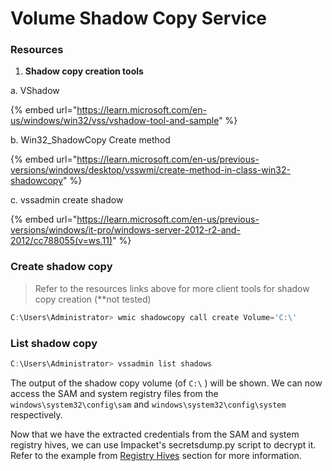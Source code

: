 # Volume Shadow Copy Service

### Resources

1. **Shadow copy creation tools**

a. VShadow

{% embed url="https://learn.microsoft.com/en-us/windows/win32/vss/vshadow-tool-and-sample" %}

b. Win32\_ShadowCopy Create method

{% embed url="https://learn.microsoft.com/en-us/previous-versions/windows/desktop/vsswmi/create-method-in-class-win32-shadowcopy" %}

c. vssadmin create shadow

{% embed url="https://learn.microsoft.com/en-us/previous-versions/windows/it-pro/windows-server-2012-r2-and-2012/cc788055(v=ws.11)" %}

### Create shadow copy

> Refer to the resources links above for more client tools for shadow copy creation (\*\*not tested)

```powershell
C:\Users\Administrator> wmic shadowcopy call create Volume='C:\'
```

### List shadow copy

```powershell
C:\Users\Administrator> vssadmin list shadows
```

The output of the shadow copy volume (of `C:\` ) will be shown. We can now access the SAM and system registry files from the `windows\system32\config\sam` and `windows\system32\config\system` respectively.

Now that we have the extracted credentials from the SAM and system registry hives, we can use Impacket's secretsdump.py script to decrypt it. Refer to the example from [Registry Hives](https://jarrettgxz-sec.gitbook.io/penetration-testing-ethical-hacking-concepts/windows-active-directory/credentials-harvesting/common-enumeration/registry-hives) section for more information.


